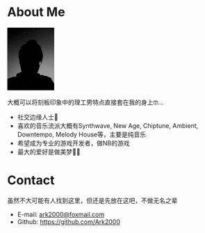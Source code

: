 # About Me

![](../assets/portrait.png)

大概可以将刻板印象中的理工男特点直接套在我的身上🤓...

- 社交边缘人士🙊
- 喜欢的音乐流派大概有Synthwave, New Age, Chiptune, Ambient, Downtempo, Melody House等，主要是纯音乐
- 希望成为专业的游戏开发者，做NB的游戏
- 最大的爱好是做美梦🌃😴

# Contact

虽然不大可能有人找到这里，但还是先放在这吧，不做无名之辈

- E-mail: 	ark2000@foxmail.com
- Github: 	https://github.com/Ark2000